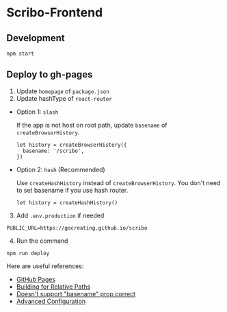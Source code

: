# Scribo-Frontend

## Development

```
npm start
```

## Deploy to gh-pages

1. Update `homepage` of `package.json`
2. Update hashType of `react-router`

  - Option 1: `slash`

    If the app is not host on root path, update `basename` of `createBrowserHistory`.

    ```
    let history = createBrowserHistory({
      basename: '/scribo',
    })
    ```

  - Option 2: `hash` (Recommended)

    Use `createHashHistory` instead of `createBrowserHistory`. You don't need to set basename if you use hash router.

    ```
    let history = createHashHistory()
    ```

3. Add `.env.production` if needed

  ```
  PUBLIC_URL=https://gocreating.github.io/scribo
  ```

4. Run the command

  ```
  npm run deploy
  ```

Here are useful references:

- [GitHub Pages](https://github.com/facebook/create-react-app/blob/master/packages/react-scripts/template/README.md#github-pages)
- [Building for Relative Paths](https://github.com/facebook/create-react-app/blob/master/packages/react-scripts/template/README.md#building-for-relative-paths)
- [Doesn't support "basename" prop correct](https://github.com/supasate/connected-react-router/issues/46)
- [Advanced Configuration](https://github.com/facebook/create-react-app/blob/master/packages/react-scripts/template/README.md#advanced-configuration)
